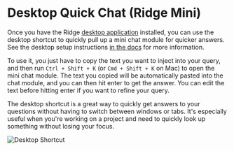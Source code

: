 # Desktop Quick Chat (Ridge Mini)

Once you have the Ridge [desktop application](https://ridge.dev/downloads) installed, you can use the desktop shortcut to quickly pull up a mini chat module for quicker answers. See the desktop setup instructions [in the docs](/clients/desktop.md) for more information.

To use it, you just have to copy the text you want to inject into your query, and then run `Ctrl + Shift + K` (or `Cmd + Shift + K` on Mac) to open the mini chat module. The text you copied will be automatically pasted into the chat module, and you can then hit enter to get the answer. You can edit the text before hitting enter if you want to refine your query.

The desktop shortcut is a great way to quickly get answers to your questions without having to switch between windows or tabs. It's especially useful when you're working on a project and need to quickly look up something without losing your focus.

![Desktop Shortcut](https://assets.ridge.dev/courseload_decision_dekstop.gif)
